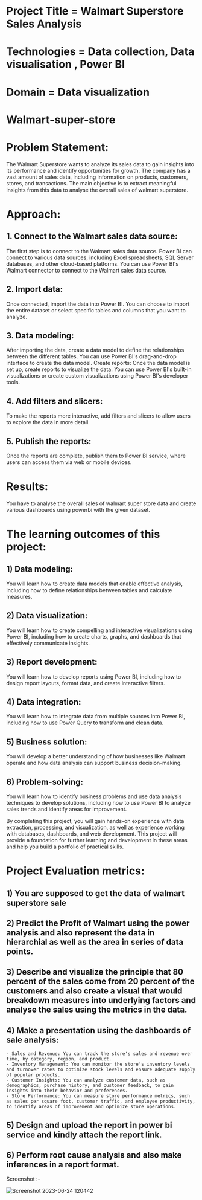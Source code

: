 
# Project Title = Walmart Superstore Sales Analysis
# Technologies = Data collection, Data visualisation , Power BI
# Domain = Data visualization



# Walmart-super-store

# Problem Statement:
The Walmart Superstore wants to analyze its sales data to gain insights into its performance and identify opportunities for growth. The company has a vast amount of sales data, including information on products, customers, stores, and transactions. The main objective is to extract meaningful insights from this data to analyse the overall sales of walmart superstore.


# Approach:
## 1. Connect to the Walmart sales data source:
The first step is to connect to the Walmart sales data source. Power BI can connect to various data sources, including Excel spreadsheets, SQL Server databases, and other cloud-based platforms. You can use Power BI's Walmart connector to connect to the Walmart sales data source.
## 2. Import data:
Once connected, import the data into Power BI. You can choose to import the entire dataset or select specific tables and columns that you want to analyze.
## 3. Data modeling:
After importing the data, create a data model to define the relationships between the different tables. You can use Power BI's drag-and-drop interface to create the data model.
Create reports: Once the data model is set up, create reports to visualize the data. You can use Power BI's built-in visualizations or create custom visualizations using Power BI's developer tools.
## 4. Add filters and slicers:
To make the reports more interactive, add filters and slicers to allow users to explore the data in more detail.
## 5. Publish the reports:
Once the reports are complete, publish them to Power BI service, where users can access them via web or mobile devices.

# Results:
You have to analyse the overall sales of walmart super store data and create various dashboards using powerbi with the given dataset.

# The learning outcomes of this project:
## 1) Data modeling:
You will learn how to create data models that enable effective analysis, including how to define relationships between tables and calculate measures.
## 2) Data visualization:
You will learn how to create compelling and interactive visualizations using Power BI, including how to create charts, graphs, and dashboards that effectively communicate insights.
## 3) Report development:
You will learn how to develop reports using Power BI, including how to design report layouts, format data, and create interactive filters.
## 4) Data integration:
You will learn how to integrate data from multiple sources into Power BI, including how to use Power Query to transform and clean data.
## 5) Business solution:
You will develop a better understanding of how businesses like Walmart operate and how data analysis can support business decision-making.
## 6) Problem-solving:
You will learn how to identify business problems and use data analysis techniques to develop solutions, including how to use Power BI to analyze sales trends and identify areas for improvement.

By completing this project, you will gain hands-on experience with data extraction, processing, and visualization, as well as experience working with databases, dashboards, and web development. This project will provide a foundation for further learning and development in these areas and help you build a portfolio of practical skills.


# Project Evaluation metrics:
## 1) You are supposed to get the data of walmart superstore sale
## 2) Predict the Profit of Walmart using the power analysis and also represent the data in hierarchial as well as the area in series of data points.
## 3) Describe and visualize the principle that 80 percent of the sales come from 20 percent of the customers and also create a visual that would breakdown measures into underlying factors and analyse the sales using the metrics in the data.
## 4) Make a presentation using the dashboards of sale analysis:
    - Sales and Revenue: You can track the store's sales and revenue over time, by category, region, and product.
    - Inventory Management: You can monitor the store's inventory levels and turnover rates to optimize stock levels and ensure adequate supply of popular products.
    - Customer Insights: You can analyze customer data, such as demographics, purchase history, and customer feedback, to gain insights into their behavior and preferences.
    - Store Performance: You can measure store performance metrics, such as sales per square foot, customer traffic, and employee productivity, to identify areas of improvement and optimize store operations.
## 5) Design and upload the report in power bi service and kindly attach the report link.
## 6) Perform root cause analysis and also make inferences in a report format.


Screenshot :-

![Screenshot 2023-06-24 120442](https://github.com/moa4fo/Walmart-super-store/assets/116834500/342e3f62-4fa0-480e-9f11-9b095a333f84)
